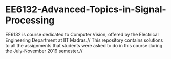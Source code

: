 # EE6132-Advanced-Topics-in-Signal-Processing
EE6132 is course dedicated to Computer Vision, offered by the Electrical Engineering Department at IIT Madras.//
This repository contains solutions to all the assignments that students were asked to do in this course during the July-November 2019 semester.//


